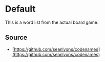 # Default
This is a word list from the actual board game.

## Source
- [https://github.com/seanlyons/codenames](https://github.com/seanlyons/codenames)
